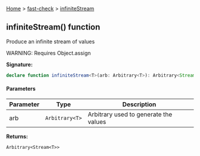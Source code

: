 [Home](/) &gt; [fast-check](../fast-check.md) &gt; [infiniteStream](infiniteStream_1.md)

## infiniteStream() function

Produce an infinite stream of values

WARNING: Requires Object.assign

<b>Signature:</b>

```typescript
declare function infiniteStream<T>(arb: Arbitrary<T>): Arbitrary<Stream<T>>;
```

#### Parameters

|  Parameter | Type | Description |
|  --- | --- | --- |
|  arb | <code>Arbitrary&lt;T&gt;</code> | Arbitrary used to generate the values |

<b>Returns:</b>

`Arbitrary<Stream<T>>`

